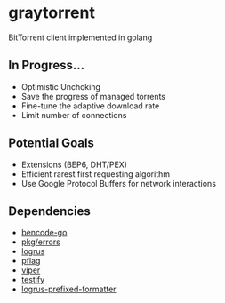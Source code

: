 # graytorrent
BitTorrent client implemented in golang

## In Progress...
- Optimistic Unchoking
- Save the progress of managed torrents
- Fine-tune the adaptive download rate
- Limit number of connections

## Potential Goals
- Extensions (BEP6, DHT/PEX)
- Efficient rarest first requesting algorithm
- Use Google Protocol Buffers for network interactions

## Dependencies
- [bencode-go](https://github.com/jackpal/bencode-go)
- [pkg/errors](https://github.com/pkg/errors)
- [logrus](https://github.com/sirupsen/logrus)
- [pflag](https://github.com/spf13/pflag)
- [viper](https://github.com/spf13/viper)
- [testify](https://github.com/stretchr/testify)
- [logrus-prefixed-formatter](https://github.com/x-cray/logrus-prefixed-formatter)
